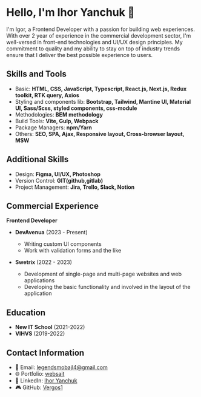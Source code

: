 # Hello, I'm Ihor Yanchuk 👋

I'm Igor, a Frontend Developer with a passion for building web experiences. With over 2 year of experience in the commercial development sector, I'm well-versed in front-end technologies and UI/UX design principles. My commitment to quality and my ability to stay on top of industry trends ensure that I deliver the best possible experience to users.

## Skills and Tools
- Basic: **HTML, CSS, JavaScript, Typescript, React.js, Next.js, Redux toolkit, RTK query, Axios**
- Styling and components lib: **Bootstrap, Tailwind, Mantine UI, Material UI, Sass/Scss, styled components, css-module**
- Methodologies: **BEM methodology**
- Build Tools: **Vite, Gulp, Webpack**
- Package Managers: **npm/Yarn**
- Others: **SEO, SPA, Ajax, Responsive layout, Cross-browser layout, MSW**

## Additional Skills
- Design: **Figma, UI/UX, Photoshop**
- Version Control: **GIT(github,gitlab)**
- Project Management: **Jira, Trello, Slack, Notion**

## Commercial Experience
**Frontend Developer**
- **DevAvenua** (2023 - Present)
    - Writing custom UI components
    - Work with validation forms and the like

- **Swetrix** (2022 - 2023)
    - Development of single-page and multi-page websites and web applications
    - Developing the basic functionality and involved in the layout of the application

## Education
- **New IT School** (2021-2022)
- **VIHVS** (2019-2022)

## Contact Information
- 📧 Email: [legendsmobajl4@gmail.com](mailto:legendsmobajl4@gmail.com)
- 🌐 Portfolio: [websait](http://yanchuk.vinnytsia.ua/)
- 💼 LinkedIn: [Ihor Yanchuk](https://www.linkedin.com/in/ihor-yanchuk-248a64268/edit/forms/intro/new/?profileFormEntryPoint=PROFILE_SECTION)
- 🎮 GitHub: [Vergos1](https://github.com/Vergos1)
